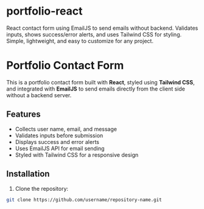 # portfolio-react
React contact form using EmailJS to send emails without backend. Validates inputs, shows success/error alerts, and uses Tailwind CSS for styling. Simple, lightweight, and easy to customize for any project.

# Portfolio Contact Form

This is a portfolio contact form built with **React**, styled using **Tailwind CSS**, and integrated with **EmailJS** to send emails directly from the client side without a backend server.

## Features

- Collects user name, email, and message
- Validates inputs before submission
- Displays success and error alerts
- Uses EmailJS API for email sending
- Styled with Tailwind CSS for a responsive design

## Installation

1. Clone the repository:

```bash
git clone https://github.com/username/repository-name.git